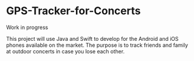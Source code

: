 # GPS-Tracker-for-Concerts
Work in progress

This project will use Java and Swift to develop for the Android and iOS phones available on the market.
The purpose is to track friends and family at outdoor concerts in case you lose each other.
